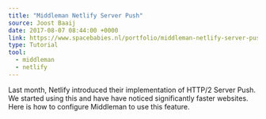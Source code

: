 ```yaml
---
title: "Middleman Netlify Server Push"
source: Joost Baaij
date: 2017-08-07 08:44:00 +0000
link: https://www.spacebabies.nl/portfolio/middleman-netlify-server-push/
type: Tutorial
tool:
  - middleman
  - netlify
---
```

Last month, Netlify introduced their implementation of HTTP/2 Server Push. We started using this and have have noticed significantly faster websites. Here is how to configure Middleman to use this feature.





